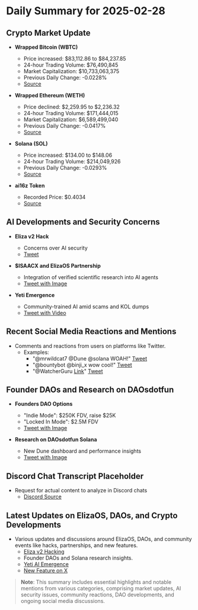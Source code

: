 # Daily Summary for 2025-02-28

## Crypto Market Update
- **Wrapped Bitcoin (WBTC)**
  - Price increased: $83,112.86 to $84,237.85
  - 24-hour Trading Volume: $76,490,845
  - Market Capitalization: $10,733,063,375
  - Previous Daily Change: -0.0228%
  - [Source](#)

- **Wrapped Ethereum (WETH)**
  - Price declined: $2,259.95 to $2,236.32
  - 24-hour Trading Volume: $171,444,015
  - Market Capitalization: $6,589,499,040
  - Previous Daily Change: -0.0417%
  - [Source](#)

- **Solana (SOL)**
  - Price increased: $134.00 to $148.06
  - 24-hour Trading Volume: $214,049,926
  - Previous Daily Change: -0.0293%
  - [Source](#)

- **ai16z Token**
  - Recorded Price: $0.4034
  - [Source](#)

## AI Developments and Security Concerns
- **Eliza v2 Hack**
  - Concerns over AI security
  - [Tweet](https://twitter.com/shawmakesmagic/status/1895276315852579188)

- **$ISAACX and ElizaOS Partnership**
  - Integration of verified scientific research into AI agents
  - [Tweet with Image](https://twitter.com/ai16zdao/status/1895418548572606935)

- **Yeti Emergence**
  - Community-trained AI amid scams and KOL dumps
  - [Tweet with Video](https://twitter.com/ai16zdao/status/1895419494614671410)

## Recent Social Media Reactions and Mentions
- Comments and reactions from users on platforms like Twitter.
  - Examples:
    - "@mrwildcat7 @Dune @solana WOAH!" [Tweet](https://twitter.com/daosdotfun/status/1895338775758492078)
    - "@bountybot @binji_x wow cool!" [Tweet](https://twitter.com/dankvr/status/1895558860750139392)
    - "@WatcherGuru [Link](https://t.co/zwTt4J71lJ)" [Tweet](https://twitter.com/dankvr/status/1895500761553162554)

## Founder DAOs and Research on DAOsdotfun
- **Founders DAO Options**
  - "Indie Mode": $250K FDV, raise $25K
  - "Locked In Mode": $2.5M FDV
  - [Tweet with Image](https://twitter.com/daosdotfun/status/1895328570140246418)

- **Research on DAOsdotfun Solana**
  - New Dune dashboard and performance insights
  - [Tweet with Image](https://twitter.com/daosdotfun/status/1895338785027842270)

## Discord Chat Transcript Placeholder
- Request for actual content to analyze in Discord chats
  - [Discord Source](https://discord.com/channels/1253563208833433701/1326603270893867064)

## Latest Updates on ElizaOS, DAOs, and Crypto Developments
- Various updates and discussions around ElizaOS, DAOs, and community events like hacks, partnerships, and new features.
  - [Eliza v2 Hacking](https://twitter.com/shawmakesmagic/status/1895276315852579188)
  - Founder DAOs and Solana research insights.
  - [Yeti AI Emergence](https://twitter.com/ai16zdao/status/1895419494614671410)
  - [New Feature on X](https://twitter.com/dankvr/status/1895558860750139392)

> **Note**: This summary includes essential highlights and notable mentions from various categories, comprising market updates, AI security issues, community reactions, DAO developments, and ongoing social media discussions.
